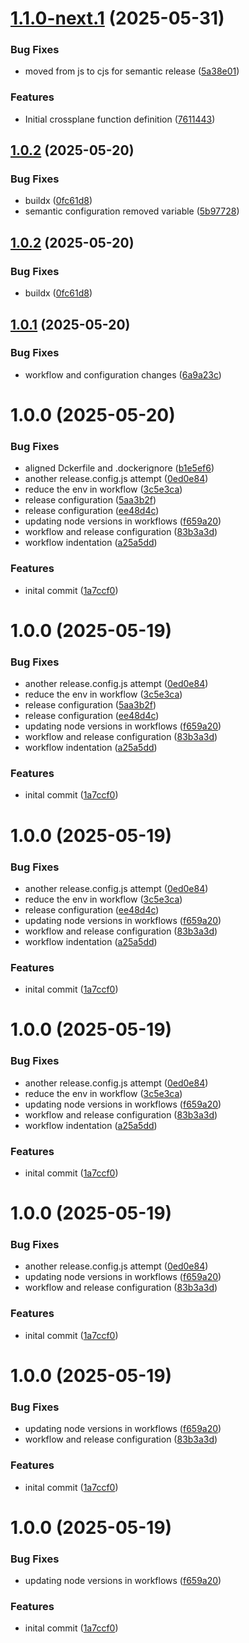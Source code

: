# [1.1.0-next.1](https://github.com/MonsieurDahlstrom/xp-fn-node-cidr/compare/v1.0.2...v1.1.0-next.1) (2025-05-31)


### Bug Fixes

* moved from js to cjs for semantic release ([5a38e01](https://github.com/MonsieurDahlstrom/xp-fn-node-cidr/commit/5a38e01e226ffe2fad4d781cac0cc91e437c5cd7))


### Features

* Initial crossplane function  definition ([7611443](https://github.com/MonsieurDahlstrom/xp-fn-node-cidr/commit/76114436aa08c7cece8f63e5db974b2606dcb732))

## [1.0.2](https://github.com/MonsieurDahlstrom/xp-fn-node-cidr/compare/v1.0.1...v1.0.2) (2025-05-20)


### Bug Fixes

* buildx ([0fc61d8](https://github.com/MonsieurDahlstrom/xp-fn-node-cidr/commit/0fc61d8c3510dbd1189bc6dd5c60561ec10d7200))
* semantic configuration removed variable ([5b97728](https://github.com/MonsieurDahlstrom/xp-fn-node-cidr/commit/5b977282886be61f8fe40fdbda305b7da9de18ae))

## [1.0.2](https://github.com/MonsieurDahlstrom/xp-fn-node-cidr/compare/v1.0.1...v1.0.2) (2025-05-20)


### Bug Fixes

* buildx ([0fc61d8](https://github.com/MonsieurDahlstrom/xp-fn-node-cidr/commit/0fc61d8c3510dbd1189bc6dd5c60561ec10d7200))

## [1.0.1](https://github.com/MonsieurDahlstrom/xp-fn-node-cidr/compare/v1.0.0...v1.0.1) (2025-05-20)


### Bug Fixes

* workflow and configuration changes ([6a9a23c](https://github.com/MonsieurDahlstrom/xp-fn-node-cidr/commit/6a9a23c6181cf73bde270434d5eff23645128e9f))

# 1.0.0 (2025-05-20)


### Bug Fixes

* aligned Dckerfile and .dockerignore ([b1e5ef6](https://github.com/MonsieurDahlstrom/xp-fn-node-cidr/commit/b1e5ef6dd02b49c2519c99456cf4009e3d78786b))
* another release.config.js attempt ([0ed0e84](https://github.com/MonsieurDahlstrom/xp-fn-node-cidr/commit/0ed0e846518552a2cc39ececeabfc81900d0c151))
* reduce the env in workflow ([3c5e3ca](https://github.com/MonsieurDahlstrom/xp-fn-node-cidr/commit/3c5e3ca9f8c582f0cb3fac47ebf5b69c42142585))
* release configuration ([5aa3b2f](https://github.com/MonsieurDahlstrom/xp-fn-node-cidr/commit/5aa3b2f6e80f7228797e66483308fdb26b2798f3))
* release configuration ([ee48d4c](https://github.com/MonsieurDahlstrom/xp-fn-node-cidr/commit/ee48d4cf4f7d93edca196f675451cbe93f8e588a))
* updating node versions in workflows ([f659a20](https://github.com/MonsieurDahlstrom/xp-fn-node-cidr/commit/f659a20ded19a38e559077696347729144b50f12))
* workflow and release configuration ([83b3a3d](https://github.com/MonsieurDahlstrom/xp-fn-node-cidr/commit/83b3a3de9458e47a614ed6570e18e814432e3b16))
* workflow indentation ([a25a5dd](https://github.com/MonsieurDahlstrom/xp-fn-node-cidr/commit/a25a5dda068529688b59d7015c38c62cd11e11bf))


### Features

* inital commit ([1a7ccf0](https://github.com/MonsieurDahlstrom/xp-fn-node-cidr/commit/1a7ccf0ef45c0704e6b357eac2bfe32f7419aa77))

# 1.0.0 (2025-05-19)


### Bug Fixes

* another release.config.js attempt ([0ed0e84](https://github.com/MonsieurDahlstrom/xp-fn-node-cidr/commit/0ed0e846518552a2cc39ececeabfc81900d0c151))
* reduce the env in workflow ([3c5e3ca](https://github.com/MonsieurDahlstrom/xp-fn-node-cidr/commit/3c5e3ca9f8c582f0cb3fac47ebf5b69c42142585))
* release configuration ([5aa3b2f](https://github.com/MonsieurDahlstrom/xp-fn-node-cidr/commit/5aa3b2f6e80f7228797e66483308fdb26b2798f3))
* release configuration ([ee48d4c](https://github.com/MonsieurDahlstrom/xp-fn-node-cidr/commit/ee48d4cf4f7d93edca196f675451cbe93f8e588a))
* updating node versions in workflows ([f659a20](https://github.com/MonsieurDahlstrom/xp-fn-node-cidr/commit/f659a20ded19a38e559077696347729144b50f12))
* workflow and release configuration ([83b3a3d](https://github.com/MonsieurDahlstrom/xp-fn-node-cidr/commit/83b3a3de9458e47a614ed6570e18e814432e3b16))
* workflow indentation ([a25a5dd](https://github.com/MonsieurDahlstrom/xp-fn-node-cidr/commit/a25a5dda068529688b59d7015c38c62cd11e11bf))


### Features

* inital commit ([1a7ccf0](https://github.com/MonsieurDahlstrom/xp-fn-node-cidr/commit/1a7ccf0ef45c0704e6b357eac2bfe32f7419aa77))

# 1.0.0 (2025-05-19)


### Bug Fixes

* another release.config.js attempt ([0ed0e84](https://github.com/MonsieurDahlstrom/xp-fn-node-cidr/commit/0ed0e846518552a2cc39ececeabfc81900d0c151))
* reduce the env in workflow ([3c5e3ca](https://github.com/MonsieurDahlstrom/xp-fn-node-cidr/commit/3c5e3ca9f8c582f0cb3fac47ebf5b69c42142585))
* release configuration ([ee48d4c](https://github.com/MonsieurDahlstrom/xp-fn-node-cidr/commit/ee48d4cf4f7d93edca196f675451cbe93f8e588a))
* updating node versions in workflows ([f659a20](https://github.com/MonsieurDahlstrom/xp-fn-node-cidr/commit/f659a20ded19a38e559077696347729144b50f12))
* workflow and release configuration ([83b3a3d](https://github.com/MonsieurDahlstrom/xp-fn-node-cidr/commit/83b3a3de9458e47a614ed6570e18e814432e3b16))
* workflow indentation ([a25a5dd](https://github.com/MonsieurDahlstrom/xp-fn-node-cidr/commit/a25a5dda068529688b59d7015c38c62cd11e11bf))


### Features

* inital commit ([1a7ccf0](https://github.com/MonsieurDahlstrom/xp-fn-node-cidr/commit/1a7ccf0ef45c0704e6b357eac2bfe32f7419aa77))

# 1.0.0 (2025-05-19)


### Bug Fixes

* another release.config.js attempt ([0ed0e84](https://github.com/MonsieurDahlstrom/xp-fn-node-cidr/commit/0ed0e846518552a2cc39ececeabfc81900d0c151))
* reduce the env in workflow ([3c5e3ca](https://github.com/MonsieurDahlstrom/xp-fn-node-cidr/commit/3c5e3ca9f8c582f0cb3fac47ebf5b69c42142585))
* updating node versions in workflows ([f659a20](https://github.com/MonsieurDahlstrom/xp-fn-node-cidr/commit/f659a20ded19a38e559077696347729144b50f12))
* workflow and release configuration ([83b3a3d](https://github.com/MonsieurDahlstrom/xp-fn-node-cidr/commit/83b3a3de9458e47a614ed6570e18e814432e3b16))
* workflow indentation ([a25a5dd](https://github.com/MonsieurDahlstrom/xp-fn-node-cidr/commit/a25a5dda068529688b59d7015c38c62cd11e11bf))


### Features

* inital commit ([1a7ccf0](https://github.com/MonsieurDahlstrom/xp-fn-node-cidr/commit/1a7ccf0ef45c0704e6b357eac2bfe32f7419aa77))

# 1.0.0 (2025-05-19)


### Bug Fixes

* another release.config.js attempt ([0ed0e84](https://github.com/MonsieurDahlstrom/xp-fn-node-cidr/commit/0ed0e846518552a2cc39ececeabfc81900d0c151))
* updating node versions in workflows ([f659a20](https://github.com/MonsieurDahlstrom/xp-fn-node-cidr/commit/f659a20ded19a38e559077696347729144b50f12))
* workflow and release configuration ([83b3a3d](https://github.com/MonsieurDahlstrom/xp-fn-node-cidr/commit/83b3a3de9458e47a614ed6570e18e814432e3b16))


### Features

* inital commit ([1a7ccf0](https://github.com/MonsieurDahlstrom/xp-fn-node-cidr/commit/1a7ccf0ef45c0704e6b357eac2bfe32f7419aa77))

# 1.0.0 (2025-05-19)


### Bug Fixes

* updating node versions in workflows ([f659a20](https://github.com/MonsieurDahlstrom/xp-fn-node-cidr/commit/f659a20ded19a38e559077696347729144b50f12))
* workflow and release configuration ([83b3a3d](https://github.com/MonsieurDahlstrom/xp-fn-node-cidr/commit/83b3a3de9458e47a614ed6570e18e814432e3b16))


### Features

* inital commit ([1a7ccf0](https://github.com/MonsieurDahlstrom/xp-fn-node-cidr/commit/1a7ccf0ef45c0704e6b357eac2bfe32f7419aa77))

# 1.0.0 (2025-05-19)


### Bug Fixes

* updating node versions in workflows ([f659a20](https://github.com/MonsieurDahlstrom/xp-fn-node-cidr/commit/f659a20ded19a38e559077696347729144b50f12))


### Features

* inital commit ([1a7ccf0](https://github.com/MonsieurDahlstrom/xp-fn-node-cidr/commit/1a7ccf0ef45c0704e6b357eac2bfe32f7419aa77))
